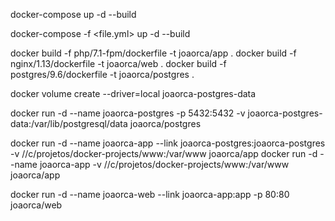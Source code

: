 
docker-compose up -d --build

docker-compose -f <file.yml> up -d --build


docker build -f php/7.1-fpm/dockerfile -t joaorca/app .
docker build -f nginx/1.13/dockerfile -t joaorca/web .
docker build -f postgres/9.6/dockerfile -t joaorca/postgres .


docker volume create --driver=local joaorca-postgres-data


docker run -d --name joaorca-postgres -p 5432:5432 -v joaorca-postgres-data:/var/lib/postgresql/data joaorca/postgres

docker run -d --name joaorca-app --link joaorca-postgres:joaorca-postgres -v //c/projetos/docker-projects/www:/var/www joaorca/app
docker run -d --name joaorca-app -v //c/projetos/docker-projects/www:/var/www joaorca/app

docker run -d --name joaorca-web --link joaorca-app:app -p 80:80 joaorca/web
